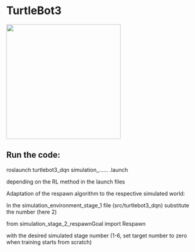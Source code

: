 # TurtleBot3
<img src="https://github.com/ROBOTIS-GIT/emanual/blob/master/assets/images/platform/turtlebot3/logo_turtlebot3.png" width="300">

## Run the code:
roslaunch turtlebot3_dqn simulation_...... .launch

depending on the RL method in the launch files


Adaptation of the respawn algorithm to the respective simulated world:

In the simulation_environment_stage_1 file (src/turtlebot3_dqn) substitute the number (here 2)

from simulation_stage_2_respawnGoal import Respawn

with the desired simulated stage number (1-6, set target number to zero when training starts from scratch)
